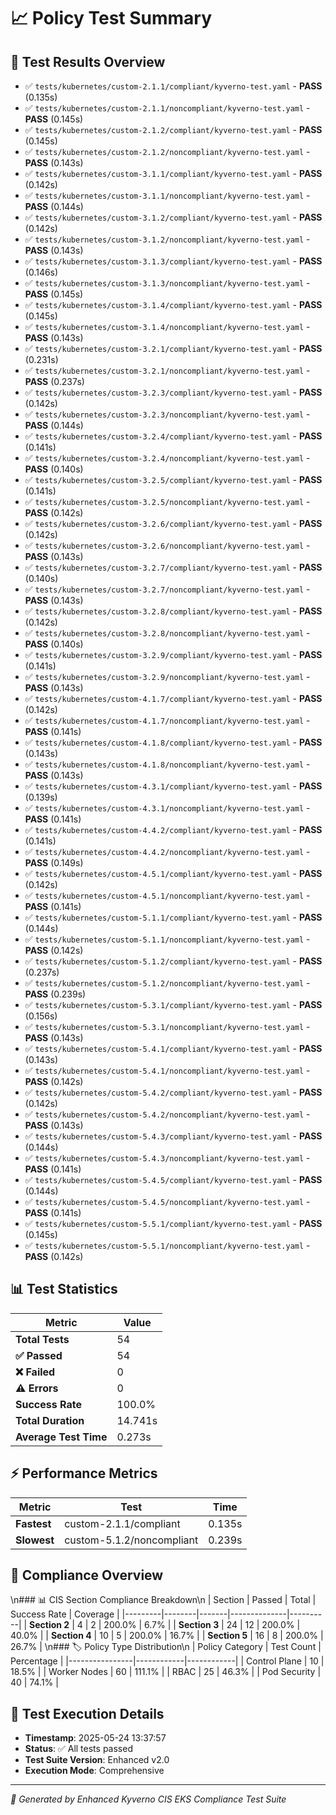 # 📈 Policy Test Summary

## 🎯 Test Results Overview

- ✅ `tests/kubernetes/custom-2.1.1/compliant/kyverno-test.yaml` - **PASS** (0.135s)
- ✅ `tests/kubernetes/custom-2.1.1/noncompliant/kyverno-test.yaml` - **PASS** (0.145s)
- ✅ `tests/kubernetes/custom-2.1.2/compliant/kyverno-test.yaml` - **PASS** (0.145s)
- ✅ `tests/kubernetes/custom-2.1.2/noncompliant/kyverno-test.yaml` - **PASS** (0.143s)
- ✅ `tests/kubernetes/custom-3.1.1/compliant/kyverno-test.yaml` - **PASS** (0.142s)
- ✅ `tests/kubernetes/custom-3.1.1/noncompliant/kyverno-test.yaml` - **PASS** (0.144s)
- ✅ `tests/kubernetes/custom-3.1.2/compliant/kyverno-test.yaml` - **PASS** (0.142s)
- ✅ `tests/kubernetes/custom-3.1.2/noncompliant/kyverno-test.yaml` - **PASS** (0.143s)
- ✅ `tests/kubernetes/custom-3.1.3/compliant/kyverno-test.yaml` - **PASS** (0.146s)
- ✅ `tests/kubernetes/custom-3.1.3/noncompliant/kyverno-test.yaml` - **PASS** (0.145s)
- ✅ `tests/kubernetes/custom-3.1.4/compliant/kyverno-test.yaml` - **PASS** (0.145s)
- ✅ `tests/kubernetes/custom-3.1.4/noncompliant/kyverno-test.yaml` - **PASS** (0.143s)
- ✅ `tests/kubernetes/custom-3.2.1/compliant/kyverno-test.yaml` - **PASS** (0.231s)
- ✅ `tests/kubernetes/custom-3.2.1/noncompliant/kyverno-test.yaml` - **PASS** (0.237s)
- ✅ `tests/kubernetes/custom-3.2.3/compliant/kyverno-test.yaml` - **PASS** (0.142s)
- ✅ `tests/kubernetes/custom-3.2.3/noncompliant/kyverno-test.yaml` - **PASS** (0.144s)
- ✅ `tests/kubernetes/custom-3.2.4/compliant/kyverno-test.yaml` - **PASS** (0.141s)
- ✅ `tests/kubernetes/custom-3.2.4/noncompliant/kyverno-test.yaml` - **PASS** (0.140s)
- ✅ `tests/kubernetes/custom-3.2.5/compliant/kyverno-test.yaml` - **PASS** (0.141s)
- ✅ `tests/kubernetes/custom-3.2.5/noncompliant/kyverno-test.yaml` - **PASS** (0.142s)
- ✅ `tests/kubernetes/custom-3.2.6/compliant/kyverno-test.yaml` - **PASS** (0.142s)
- ✅ `tests/kubernetes/custom-3.2.6/noncompliant/kyverno-test.yaml` - **PASS** (0.143s)
- ✅ `tests/kubernetes/custom-3.2.7/compliant/kyverno-test.yaml` - **PASS** (0.140s)
- ✅ `tests/kubernetes/custom-3.2.7/noncompliant/kyverno-test.yaml` - **PASS** (0.143s)
- ✅ `tests/kubernetes/custom-3.2.8/compliant/kyverno-test.yaml` - **PASS** (0.142s)
- ✅ `tests/kubernetes/custom-3.2.8/noncompliant/kyverno-test.yaml` - **PASS** (0.140s)
- ✅ `tests/kubernetes/custom-3.2.9/compliant/kyverno-test.yaml` - **PASS** (0.141s)
- ✅ `tests/kubernetes/custom-3.2.9/noncompliant/kyverno-test.yaml` - **PASS** (0.143s)
- ✅ `tests/kubernetes/custom-4.1.7/compliant/kyverno-test.yaml` - **PASS** (0.142s)
- ✅ `tests/kubernetes/custom-4.1.7/noncompliant/kyverno-test.yaml` - **PASS** (0.141s)
- ✅ `tests/kubernetes/custom-4.1.8/compliant/kyverno-test.yaml` - **PASS** (0.143s)
- ✅ `tests/kubernetes/custom-4.1.8/noncompliant/kyverno-test.yaml` - **PASS** (0.143s)
- ✅ `tests/kubernetes/custom-4.3.1/compliant/kyverno-test.yaml` - **PASS** (0.139s)
- ✅ `tests/kubernetes/custom-4.3.1/noncompliant/kyverno-test.yaml` - **PASS** (0.141s)
- ✅ `tests/kubernetes/custom-4.4.2/compliant/kyverno-test.yaml` - **PASS** (0.141s)
- ✅ `tests/kubernetes/custom-4.4.2/noncompliant/kyverno-test.yaml` - **PASS** (0.149s)
- ✅ `tests/kubernetes/custom-4.5.1/compliant/kyverno-test.yaml` - **PASS** (0.142s)
- ✅ `tests/kubernetes/custom-4.5.1/noncompliant/kyverno-test.yaml` - **PASS** (0.141s)
- ✅ `tests/kubernetes/custom-5.1.1/compliant/kyverno-test.yaml` - **PASS** (0.144s)
- ✅ `tests/kubernetes/custom-5.1.1/noncompliant/kyverno-test.yaml` - **PASS** (0.142s)
- ✅ `tests/kubernetes/custom-5.1.2/compliant/kyverno-test.yaml` - **PASS** (0.237s)
- ✅ `tests/kubernetes/custom-5.1.2/noncompliant/kyverno-test.yaml` - **PASS** (0.239s)
- ✅ `tests/kubernetes/custom-5.3.1/compliant/kyverno-test.yaml` - **PASS** (0.156s)
- ✅ `tests/kubernetes/custom-5.3.1/noncompliant/kyverno-test.yaml` - **PASS** (0.143s)
- ✅ `tests/kubernetes/custom-5.4.1/compliant/kyverno-test.yaml` - **PASS** (0.143s)
- ✅ `tests/kubernetes/custom-5.4.1/noncompliant/kyverno-test.yaml` - **PASS** (0.142s)
- ✅ `tests/kubernetes/custom-5.4.2/compliant/kyverno-test.yaml` - **PASS** (0.142s)
- ✅ `tests/kubernetes/custom-5.4.2/noncompliant/kyverno-test.yaml` - **PASS** (0.143s)
- ✅ `tests/kubernetes/custom-5.4.3/compliant/kyverno-test.yaml` - **PASS** (0.144s)
- ✅ `tests/kubernetes/custom-5.4.3/noncompliant/kyverno-test.yaml` - **PASS** (0.141s)
- ✅ `tests/kubernetes/custom-5.4.5/compliant/kyverno-test.yaml` - **PASS** (0.144s)
- ✅ `tests/kubernetes/custom-5.4.5/noncompliant/kyverno-test.yaml` - **PASS** (0.141s)
- ✅ `tests/kubernetes/custom-5.5.1/compliant/kyverno-test.yaml` - **PASS** (0.145s)
- ✅ `tests/kubernetes/custom-5.5.1/noncompliant/kyverno-test.yaml` - **PASS** (0.142s)

## 📊 Test Statistics

| Metric | Value |
|--------|-------|
| **Total Tests** | 54 |
| **✅ Passed** | 54 |
| **❌ Failed** | 0 |
| **⚠️ Errors** | 0 |
| **Success Rate** | 100.0% |
| **Total Duration** | 14.741s |
| **Average Test Time** | 0.273s |

## ⚡ Performance Metrics

| Metric | Test | Time |
|--------|------|------|
| **Fastest** | custom-2.1.1/compliant | 0.135s |
| **Slowest** | custom-5.1.2/noncompliant | 0.239s |

## 🎯 Compliance Overview

\n### 📊 CIS Section Compliance Breakdown\n
| Section | Passed | Total | Success Rate | Coverage |
|---------|--------|-------|--------------|----------|
| **Section 2** | 4 | 2 | 200.0% | 6.7% |
| **Section 3** | 24 | 12 | 200.0% | 40.0% |
| **Section 4** | 10 | 5 | 200.0% | 16.7% |
| **Section 5** | 16 | 8 | 200.0% | 26.7% |
\n### 🏷️ Policy Type Distribution\n
| Policy Category | Test Count | Percentage |
|----------------|------------|------------|
| Control Plane | 10 | 18.5% |
| Worker Nodes | 60 | 111.1% |
| RBAC | 25 | 46.3% |
| Pod Security | 40 | 74.1% |

## 📅 Test Execution Details

- **Timestamp**: 2025-05-24 13:37:57
- **Status**: ✅ All tests passed
- **Test Suite Version**: Enhanced v2.0
- **Execution Mode**: Comprehensive

---

*🤖 Generated by Enhanced Kyverno CIS EKS Compliance Test Suite*
